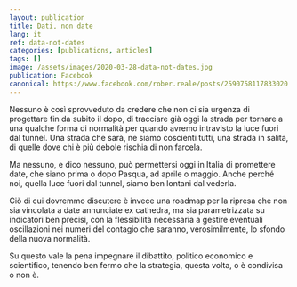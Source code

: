 ```yaml
---
layout: publication
title: Dati, non date
lang: it
ref: data-not-dates
categories: [publications, articles]
tags: []
image: /assets/images/2020-03-28-data-not-dates.jpg
publication: Facebook
canonical: https://www.facebook.com/rober.reale/posts/2590758117833020
---
```


Nessuno è così sprovveduto da credere che non ci sia urgenza di progettare fin da subito il dopo, di tracciare già oggi la strada per tornare a una qualche forma di normalità per quando avremo intravisto la luce fuori dal tunnel. Una strada che sarà, ne siamo coscienti tutti, una strada in salita, di quelle dove chi è più debole rischia di non farcela.

Ma nessuno, e dico nessuno, può permettersi oggi in Italia di promettere date, che siano prima o dopo Pasqua, ad aprile o maggio. Anche perché noi, quella luce fuori dal tunnel, siamo ben lontani dal vederla.

Ciò di cui dovremmo discutere è invece una roadmap per la ripresa che non sia vincolata a date annunciate ex cathedra, ma sia parametrizzata su indicatori ben precisi, con la flessibilità necessaria a gestire eventuali oscillazioni nei numeri del contagio che saranno, verosimilmente, lo sfondo della nuova normalità.

Su questo vale la pena impegnare il dibattito, politico economico e scientifico, tenendo ben fermo che la strategia, questa volta, o è condivisa o non è.
